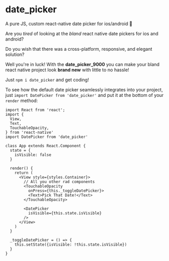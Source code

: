 # date_picker

A pure JS, custom react-native date picker for ios/android :iphone:

Are you *tired* of looking at the *bland* react native date pickers for ios and android?

Do you wish that there was a cross-platform, responsive, and elegant solution?

Well you're in luck! With the **date_picker_9000** you can make your bland react native project look **brand new** with little to no hassle!

Just `npm i date_picker` and get coding!

To see how the default date picker seamlessly integrates into your project, just `import DatePicker from 'date_picker'` and put it at the bottom of your `render` method:

```
import React from 'react';
import {
  View,
  Text,
  TouchableOpacity,
} from 'react-native'
import DatePicker from 'date_picker'

class App extends React.Component {
  state = {
    isVisible: false
  }
  
  render() {
    return (
      <View style={styles.Container}>
        // All you other rad components
        <TouchableOpacity
          onPress={this._toggleDatePicker}>
          <Text>Pick That Date!</Text>
        </TouchableOpacity>
        
        <DatePicker
          isVisible={this.state.isVisible}
        />
      </View>
    )
  }
  
  _toggleDatePicker = () => {
    this.setState({isVisible: !this.state.isVisible})
  }
}
```